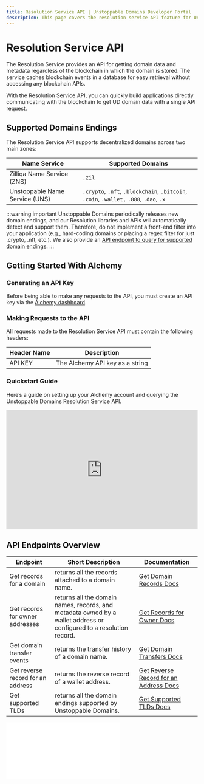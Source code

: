 ```yaml
---
title: Resolution Service API | Unstoppable Domains Developer Portal
description: This page covers the resolution service API feature for Unstoppable domains hosted by Alchemy.
---
```


# Resolution Service API

The Resolution Service provides an API for getting domain data and metadata regardless of the blockchain in which the domain is stored. The service caches blockchain events in a database for easy retrieval without accessing any blockchain APIs.

With the Resolution Service API, you can quickly build applications directly communicating with the blockchain to get UD domain data with a single API request.

## Supported Domains Endings

The Resolution Service API supports decentralized domains across two main zones:

| Name Service                   | Supported Domains                                                                      |
| ------------------------------ | -------------------------------------------------------------------------------------- |
| Zilliqa Name Service (ZNS)     | `.zil`                                                                                 |
| Unstoppable Name Service (UNS) | `.crypto`, `.nft`, `.blockchain`, `.bitcoin`, `.coin`, `.wallet,` `.888`, `.dao`, `.x` |

:::warning important
Unstoppable Domains periodically releases new domain endings, and our Resolution libraries and APIs will automatically detect and support them. Therefore, do not implement a front-end filter into your application (e.g., hard-coding domains or placing a regex filter for just .crypto, .nft, etc.). We also provide an [API endpoint to query for supported domain endings](endpoints/get-supported-tlds.md).
:::

## Getting Started With Alchemy

### Generating an API Key

Before being able to make any requests to the API, you must create an API key via the [Alchemy dashboard](https://dashboard.alchemyapi.io/).

### Making Requests to the API

All requests made to the Resolution Service API must contain the following headers:

| Header Name | Description |
| - | - |
| API KEY | The Alchemy API key as a string |

### Quickstart Guide

Here’s a guide on setting up your Alchemy account and querying the Unstoppable Domains Resolution Service API.

<div style="position: relative; padding-bottom: 62.5%; height: 0;"><iframe src="https://www.loom.com/embed/7cd5398275e74d8ba024323985cd90c7" frameborder="0" webkitallowfullscreen mozallowfullscreen allowfullscreen style="position: absolute; top: 0; left: 0; width: 100%; height: 100%;"></iframe></div>

## API Endpoints Overview

| Endpoint | Short Description | Documentation |
| - | - | - |
| Get records for a domain | returns all the records attached to a domain name. | [Get Domain Records Docs](endpoints/get-records-for-a-domain.md) |
| Get records for owner addresses | returns all the domain names, records, and metadata owned by a wallet address or configured to a resolution record. | [Get Records for Owner Docs](endpoints/get-records-for-owner-addresses.md) |
| Get domain transfer events | returns the transfer history of a domain name. | [Get Domain Transfers Docs](endpoints/get-domain-transfer-events.md) |
| Get reverse record for an address | returns the reverse record of a wallet address. | [Get Reverse Record for an Address Docs](endpoints/get-reverse-record-for-address.md) |
| Get supported TLDs | returns all the domain endings supported by Unstoppable Domains. | [Get Supported TLDs Docs](endpoints/get-supported-tlds.md) |

<embed src="/snippets/_discord.md" />
